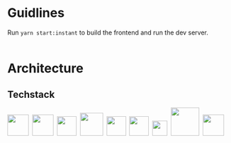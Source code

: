 # Guidlines

Run `yarn start:instant` to build the frontend and run the dev server.
<br />
<br />

# Architecture

## Techstack

<img src="https://cdn.svgporn.com/logos/typescript-icon.svg" width="48">&nbsp;
<img src="https://cdn.svgporn.com/logos/react.svg" width="48">&nbsp;
<img src="https://cdn.svgporn.com/logos/supabase-icon.svg" width="44">&nbsp;
<img src="https://cdn.svgporn.com/logos/react-query-icon.svg" width="52">&nbsp;
<img src="https://cdn.svgporn.com/logos/vitejs.svg" width="44">&nbsp;
<img src="https://cdn.svgporn.com/logos/vitest.svg" width="44">&nbsp;
<img src="https://cdn.svgporn.com/logos/storybook-icon.svg" width="34">&nbsp;
<img src="https://cdn.svgporn.com/logos/tailwindcss-icon.svg" width="64">&nbsp;
<img src="	https://cdn.svgporn.com/logos/pnpm.svg" width="48">
